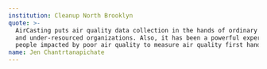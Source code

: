 ```yaml
---
institution: Cleanup North Brooklyn
quote: >-
  AirCasting puts air quality data collection in the hands of ordinary people
  and under-resourced organizations. Also, it has been a powerful experience for
  people impacted by poor air quality to measure air quality first hand.
name: Jen Chantrtanapichate
---
```


